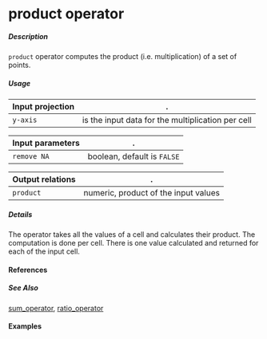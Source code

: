 # product operator

##### Description
`product` operator computes the product (i.e. multiplication) of a set of points.

##### Usage

Input projection|.
---|---
`y-axis`           | is the input data for the multiplication per cell 

Input parameters|.
---|---
`remove NA`        | boolean, default is `FALSE`

Output relations|.
---|---
`product`          | numeric, product of the input values

##### Details
The operator takes all the values of a cell and calculates their product. The computation is done per cell. There is one value calculated and returned for each of the input cell.

#### References


##### See Also

[sum_operator](https://github.com/tercen/sum_operator), [ratio_operator](https://github.com/tercen/ratio_operator)


#### Examples
